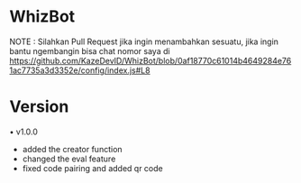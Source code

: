 # WhizBot

NOTE : Silahkan Pull Request jika ingin menambahkan sesuatu, jika ingin bantu ngembangin bisa chat nomor saya di 
https://github.com/KazeDevID/WhizBot/blob/0af18770c61014b4649284e761ac7735a3d3352e/config/index.js#L8


# Version

• v1.0.0
- added the creator function
- changed the eval feature
- fixed code pairing and added qr code

